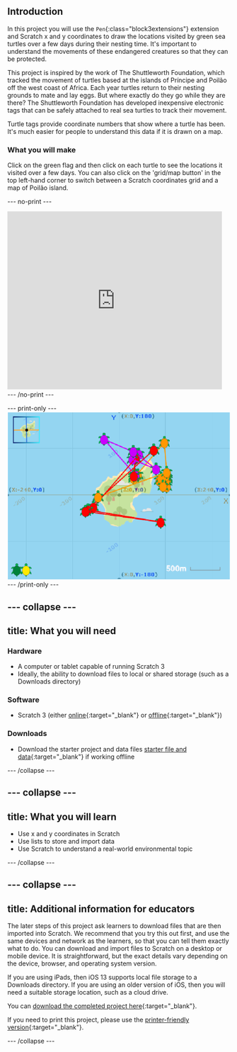 ## Introduction

In this project you will use the `Pen`{:class="block3extensions"} extension and Scratch x and y coordinates to draw the locations visited by green sea turtles over a few days during their nesting time. It's important to understand the movements of these endangered creatures so that they can be protected.

This project is inspired by the work of The Shuttleworth Foundation, which tracked the movement of turtles based at the islands of Príncipe and Poilão off the west coast of Africa. Each year turtles return to their nesting grounds to mate and lay eggs. But where exactly do they go while they are there? The Shuttleworth Foundation has developed inexpensive electronic tags that can be safely attached to real sea turtles to track their movement. 

Turtle tags provide coordinate numbers that show where a turtle has been. It's much easier for people to understand this data if it is drawn on a map.

### What you will make

Click on the green flag and then click on each turtle to see the locations it visited over a few days. You can also click on the 'grid/map button' in the top left-hand corner to switch between a Scratch coordinates grid and a map of Poilão island. 

--- no-print ---
<div class="scratch-preview">
<iframe src="https://scratch.mit.edu/projects/428136635/embed" allowtransparency="true" width="485" height="402" frameborder="0" scrolling="no" allowfullscreen></iframe>
</div>
--- /no-print ---

--- print-only ---
![Complete project](images/showcase_static.png)
--- /print-only ---

--- collapse ---
---
title: What you will need
---
### Hardware

+ A computer or tablet capable of running Scratch 3
+ Ideally, the ability to download files to local or shared storage (such as a Downloads directory)

### Software

+ Scratch 3 (either [online](https://scratch.mit.edu/){:target="_blank"} or [offline](https://scratch.mit.edu/download){:target="_blank"})

### Downloads

+ Download the starter project and data files [starter file and data](http://rpf.io/p/en/turtle-tracker-go){:target="_blank"} if working offline

--- /collapse ---

--- collapse ---
---
title: What you will learn
---

+ Use x and y coordinates in Scratch
+ Use lists to store and import data
+ Use Scratch to understand a real-world environmental topic

--- /collapse ---

--- collapse ---
---
title: Additional information for educators
---

The later steps of this project ask learners to download files that are then imported into Scratch. We recommend that you try this out first, and use the same devices and network as the learners, so that you can tell them exactly what to do. You can download and import files to Scratch on a desktop or mobile device. It is straightforward, but the exact details vary depending on the device, browser, and operating system version. 

If you are using iPads, then iOS 13 supports local file storage to a Downloads directory. If you are using an older version of iOS, then you will need a suitable storage location, such as a cloud drive. 

You can [download the completed project here](http://rpf.io/p/en/turtle-tracker-get){:target="_blank"}.

If you need to print this project, please use the [printer-friendly version](https://projects.raspberrypi.org/en/projects/turtle-tracker/print){:target="_blank"}.

--- /collapse ---
